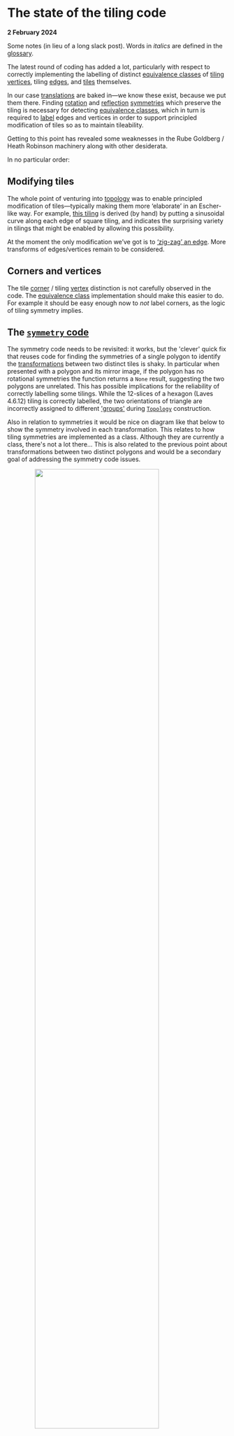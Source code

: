# The state of the tiling code
**2 February 2024**

Some notes (in lieu of a long slack post). Words in *italics* are defined in the [glossary](#glossary).

The latest round of coding has added a lot, particularly with respect to correctly implementing the labelling of distinct [equivalence classes](#equivalence-class) of [tiling](#tiling) [vertices](#vertex), tiling [edges](#edge), and [tiles](#tiling) themselves. 

In our case [translations](#translation) are baked in&mdash;we know these exist, because we put them there. Finding [rotation](#rotation) and [reflection](#reflection) [symmetries](#symmetry) which preserve the tiling is necessary for detecting [equivalence classes](#equivalence-class), which in turn is required to [label](#labelling) edges and vertices in order to support principled modification of tiles so as to maintain tileability.

Getting to this point has revealed some weaknesses in the Rube Goldberg / Heath Robinson machinery along with other desiderata.

In no particular order:

## Modifying tiles
The whole point of venturing into [topology](#topology) was to enable principled modification of tiles&mdash;typically making them more ‘elaborate’ in an Escher-like way. For example, [this tiling](example-tiles-wobbly-escherian.ipynb) is derived (by hand) by putting a sinusoidal curve along each edge of square tiling, and indicates the surprising variety in tilings that might be enabled by allowing this possibility.

At the moment the only modification we’ve got is to [‘zig-zag’ an edge](https://dosull.github.io/weaving-space/doc/weavingspace/topology.html#Topology.transform_edges). More transforms of edges/vertices remain to be considered.

## Corners and vertices
The tile [corner](#corner) / tiling [vertex](#vertex) distinction is not carefully observed in the code. The [equivalence class](#equivalence-class) implementation should make this easier to do. For example it should be easy enough now to *not* label corners, as the logic of tiling symmetry implies.

## The [`symmetry` code](doc/weavingspace/symmetry.html)
The symmetry code needs to be revisited: it works, but the 'clever' quick fix that reuses code for finding the symmetries of a single polygon to identify the [transformations](#transformation) between two distinct tiles is shaky. In particular when presented with a polygon and its mirror image, if the polygon has no rotational symmetries the function returns a `None` result, suggesting the two polygons are unrelated. This has possible implications for the reliability of correctly labelling some tilings. While the 12-slices of a hexagon (Laves 4.6.12) tiling is correctly labelled, the two orientations of triangle are incorrectly assigned to different ['groups'](#shape-group) during [`Topology`](doc/weavingspace/topology.html) construction.

Also in relation to symmetries it would be nice on diagram like that below to show the symmetry involved in each transformation. This relates to how tiling symmetries are implemented as a class. Although they are currently a class, there's not a lot there... This is also related to the previous point about transformations between two distinct polygons and would be a secondary goal of addressing the symmetry code issues.

<a name="#cairo-symmetries"></a><img src="sketches/cairo-symmetries.png" style="display:block; width:75%; margin-left:auto; margin-right:auto;">

## Graphs and `networkx`
Late in the process of implementing equivalence classes, I (with some reluctance) imported `networkx` to resolve a gnarly problem of extracting the 'exclusive supersets' of a list of sets. And of course... 5 lines of graph code specifically the [`connected_components`](https://networkx.org/documentation/stable/reference/algorithms/generated/networkx.algorithms.components.connected_components.html#networkx.algorithms.components.connected_components) method and the problem disappeared.

On reflection there are a number of places in the equivalence class code, which are effectively tackling the same problem in a more roundabout way, and it might pay to revisit them with that tool at hand. It could perhaps make the code a lot easy to follow (and perhaps quicker too).

## Labelling tiles
The first round of attempts to label vertices and edges was 'tile-centric' and revolved around labelling tile [corners](#corner) and [sides](#side) under the tile's symmetries. It remains to be seen if this code still has a role to play.

## Integration
At the moment, the `Topology` code is almost entirely independent of the main codebase. A `Topology` object is constructed by supplying a `Tileable` instance, and the code makes extensive use of functions in the [`tiling_utils`](doc/weavingspace/tiling_utils.html) module, but no more than that. Whether a `Topology` should be embedded in a [`Tileable`](#tileable) by default, or whether one should be used to generate [dual tilings](#dual-tiling) or not is an open question \[the [dual generation code in `Topology`](https://dosull.github.io/weaving-space/doc/weavingspace/topology.html#Topology.generate_dual) is much more satisfying and (probably) robust than the [`tiling_utils` implementation](https://dosull.github.io/weaving-space/doc/weavingspace/tiling_utils.html#get_dual_tile_unit)\].

## The superfluity of tiles in `WeaveUnit` tilings
Because of how they are generated our weave based `Tileable` objects (`WeaveUnit`s) often contain more tiles than strictly required. In many biaxial tilings there are two times the required number. In the triaxial case it is often much worse than that with as many as 9 times more tiles than required. This causes the `Topology` code to choke and fail. Needs investigation...

## Glossary
An attempt to define terms and how they relate to aspects of the code.

### Mathematical tiling terms
#### Corner
A point on the perimeter of a tile polygon where the perimeter changes direction. A polygon corner in the usual sense. Distinct from a tiling [vertex](#vertex). Corners are properties of individual tiles, not of the tiling.
#### Dual tiling
The tiling formed from an existing tiling by placing a [vertex](#vertex) at each [tile](#tile) and joining them by [edges](#edge) between any two tiles that share an edge in the original tiling. Tiles become vertices and vertices become tiles. The relation is reciprocal and essentially topological not geometric, since the placement of a vertex in a tile is ill-defined. An important dual relation is that between the [Archimedean](https://en.wikipedia.org/wiki/Euclidean_tilings_by_convex_regular_polygons#Archimedean,_uniform_or_semiregular_tilings) and the [Laves](https://en.wikipedia.org/wiki/List_of_Euclidean_uniform_tilings#Laves_tilings) tilings.

<img src="sketches/archimedean-tilings.png" width=50%><img src="sketches/laves-tilings.png" width=50%>

#### Edge
The line along which two [tiles](#tile) in a tiling meet. An edge has a [vertex](#vertex) at each end and any number of [corners](#corner) along its length. Edges are a property of a tiling, not of individual tiles.
#### Element
Collective term for [tiles](#tile), [edges](#edge) and [vertices](#vertex).
#### Equivalence class
A group of [elements](#element) ([tiles](#tile), [vertices](#vertex), or [edges](#edge)) that map onto one another under the [symmetries](#symmetry) of the [tiling](#tiling). This concept is a subtle one. The tiling below has _two_ equivalence classes of tile, since there is no transformation that maps central tiles on to outer tiles while also.

<a name="#cheese-sandwich"></a><img src="sketches/basket-tiles.png" style="display:block; width:60%; margin-left:auto; margin-right:auto;">

#### Fundamental unit
A subset of a tiling which under two non-parallel [translations](#translation) can tile the plane. It is important to realise that the fundamental unit of a tiling is not uniquely defined. In a tiling with two orthogonal translation vectors, for example, any square region defined by those two vectors is a fundamental unit. In our implementation approximately equivalent to a [`Tileable`](#tileable).
#### Periodic tiling
A tiling with two non-parallel [translations](#translation) among its [symmetries](#symmetry).
#### Prototile
Any one of the tiles that constitute a tiling. A set of prototiles is said to 'admit' a tiling. In our implementation the term is applied to the geometric union of the polygons in a [`Tileable`](#tileable), which is closer to the [fundamental unit](#fundamental-unit). Refactoring to make things map better onto the literature is an option...
#### Reflection
The image of a geometric object under a reflection [transformation](#transformation) is its mirror image. A possible [symmetry](#symmetry) of a tile or tiling. Defined by a line of symmetry in which the reflection occurs. 
#### Rotation
A [transformation](#transformation) of the plane around a fixed point (the centre of rotation) by a given angle. One of the possible [symmetries](#symmetry) of a tile or tiling.
#### Side
A side of a polygon as commonly understood, connecting two of its [corners](#corner). Distinct from a tiling [edge](#edge). There is always a change in direction at a corner, but there may be many corners along a tiling edge. Tile [corners](#corner) and tiling [vertices](#vertex) are often coincident but a vertex is not always a corner (there might be no change in direction) and corner is not always a vertex (if it is along an edge, when it will be incident on only two tiles).
#### Symmetry
OMG. All of mathematics. But seriously... albeit briefly, in our context a symmetry is any [transformation](#transformation) of a tiling that maps its [elements](#element) back on to other elements. Tiles also have symmetries but the symmetries of a tiling and of its constituent tiles are not the same. For example in the [example above of the Cairo tiling](#cairo-symmetries) the tiles have only a single reflection symmetry (also symmetry of the tiling), but the tiling also has 90&deg; rotational symmetries.
#### Tile
A polygon that when arranged in a [tiling](#tiling) exhausts the plane. A polygon is formed by straight [sides](#side) connecting [corners](#corner).
#### Tiling
A covering of the plane with tiles. According to Grünbaum and Shephard 1987, page 16:
> "... a countable family of closed sets $\mathcal{T}=\{T_1,T_2,\ldots\}$ which covers the plane without gaps or overlaps. More explicitly, the union of the sets $T_1,T_2,\ldots$ (which are known as the *tiles* of $\mathcal{T}$) is to be the whole plane, and the interiors of the sets $T_i$ are to be pairwise disjoint"
#### Transformation
A one-to-one mapping of every point in the plane to another point in the plane. 
#### Translation
A [transformation](#transformation) in which every point in the plane is displaced by a defined vector, i.e. $(x,y)\rarr(x+\delta x,y+\delta y)$. In our case all tilings are [periodic](#periodic-tiling), meaning that they have two non-parallel transformation [symmetries](#symmetry). 
#### Vertex
Points in a tiling at which three or more [tiles](#tile) meet, which are therefore the end points of tiling [edges](#edge). Often but not always coincident with the [corners](#corner) of tiles. In particular tiling vertices may result from the tiling. For example in the 'cheese sandwich' tiling [above](#cheese-sandwich) the tiling induces two vertices along the long sides of each rectangle.

### More implementation related
#### Labelling
A general term for the process of assigning tiles, vertices and edges to equivalence classes, which allows them to be labelled. Currently tiles don't get labelled, but since they are in equivalence classes it wouldn't be hard to do this.
#### `prototile`
A simple polygon associated with a `Tileable` object derived from either a rectangle or a hexagon.
#### Regularised prototile
This really only matters for 
#### 'Shape group'
An early implementation of [labelling](#labelling) relied on labelling the corners and sides of tile polygons. Identifying the different shapes in a tiling was a key step in this process. There is still a `tile_groups` attribute of the `Topology` class as a result. More work on the [symmetry code](#the-symmetry-code) will probably make these assignments more reliable.
#### Tileable
The central object class in the code base. A `Tileable` instance has the following attributes that more or less loosely link to the [mathematical concepts](#mathematical-tiling-terms) above:
+ `tiles` a [geopandas.GeoDataFrame](https://geopandas.org/en/stable/docs/reference/api/geopandas.GeoDataFrame.html) of [shapely.geometry.Polygon](https://shapely.readthedocs.io/en/stable/reference/shapely.Polygon.html) objects, with associated `tile_id` (by default a single character string) identifying tiles that can be associated with different data attributes;
+ `prototile` also a GeoDataFrame, containing a single polygon shape which will be a rectangle or hexagon or simple modification (by stretching or skewing) of those, which indicates how the tiling can be constructed. Vectors joining opposite faces of the prototile form the `vectors` of the `Tileable` and model the translation symmetries of the tiling.
+ `regularised prototile` also a GeoDataFrame containing a single polygon. It is possible for the `prototile` to cut across tile polygons in the `Tileable`; the regularised prototile is a different tileable polygon containing only complete tiles.
+ `vectors` a set of tuples of x and y displacements by which the polygons in the `Tileable`'s `tiles` attribute are 'copied and pasted' across a map area. These are not a minimal set of translation vectors. For example, hexagonally based tilings have 6 vectors (3 each in two different directions) where a strict mathematical represenation would require only 2 (the third is the difference between the other two).
#### Tile unit
A specialisation of the `Tileable` class that represents 'traditional' geometric tilings, constructed by geometry as implemented in the [`tiling_geometries` module](https://dosull.github.io/weaving-space/doc/weavingspace/tiling_geometries.html).
#### Topology
A class that attempts to represent the [elements](#element) in a tiling (i.e. tiles, vertices and edges) and the relations among them, in particular enabling [labelling](#labelling) by detecting the [equivalence classes](#equivalence-class) of the tiling.
#### Translation vector
An `(x, y)` tuple displacement by which (in many directions) repeats the `Tileable.tiles` objects to produce a tiling.
#### Weave unit
A specialisation of the `Tileable` class that represents tilings that can be produced by weaving. A particular feature of note is the `aspect` attribute which defines the width of 'strands' in the weave relative to their spacing, and may mean that the resulting tiling has 'holes' (and are hence not tilings [as defined by Grünbaum \& Shephard](#tiling)). Note that there is theory of _isonemal_ tilings which are precisely tilings that can be generated by weaving albeith without gaps (which in our implementation equates to `aspect = 1`).
